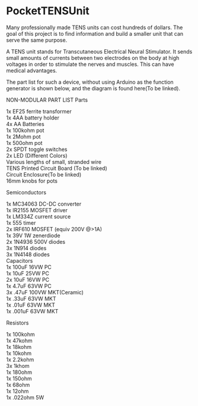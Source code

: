 # PocketTENSUnit
Many professionally made TENS units can cost hundreds of dollars. The goal of this project is to find information and build a smaller unit that can serve the same purpose. 

A TENS unit stands for Transcutaneous Electrical Neural Stimulator. It sends small amounts of currents between two electrodes on the body at high voltages in order to stimulate the nerves and muscles. This can have medical advantages. 

The part list for such a device, without using Arduino as the function generator is shown below, and the diagram is found here(To be linked).

NON-MODULAR PART LIST
Parts

1x EF25 ferrite transformer  
1x 4AA battery holder  
4x AA Batteries  
1x 100kohm pot  
1x 2Mohm pot  
1x 500ohm pot  
2x SPDT toggle switches  
2x LED (Different Colors)  
Various lengths of small, stranded wire  
TENS Printed Circuit Board (To be linked)  
Circuit Enclosure(To be linked)  
16mm knobs for pots  

Semiconductors

1x MC34063 DC-DC converter  
1x IR2155 MOSFET driver  
1x LM334Z current source  
1x 555 timer  
2x IRF610 MOSFET (equiv 200V @>1A)  
1x 39V 1W zenerdiode  
2x 1N4936 500V diodes  
3x 1N914 diodes  
3x 1N4148 diodes  
Capacitors  
1x 100uF 16VW PC  
1x 10uF 25VW PC  
2x 10uF 16VW PC  
1x 4.7uF 63VW PC  
3x .47uF 100VW MKT(Ceramic)  
1x .33uF 63VW MKT  
1x .01uF 63VW MKT  
1x .001uF 63VW MKT 

Resistors

1x 100kohm  
1x 47kohm  
1x 18kohm  
1x 10kohm  
1x 2.2kohm  
3x 1khom  
1x 180ohm  
1x 150ohm  
1x 68ohm  
1x 12ohm  
1x .022ohm 5W  

